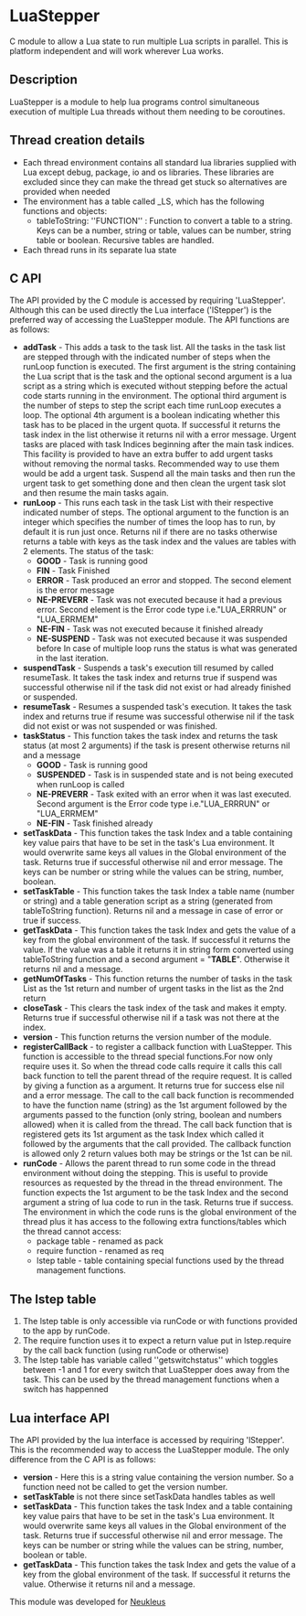 LuaStepper
==========

C module to allow a Lua state to run multiple Lua scripts in parallel. This is platform independent and will work wherever Lua works.

## Description
LuaStepper is a module to help lua programs control simultaneous execution of multiple Lua threads without them needing to be coroutines.

## Thread creation details
* Each thread environment contains all standard lua libraries supplied with Lua except debug, package, io and os libraries. These libraries are excluded since they can make the thread get stuck so alternatives are provided when needed
* The environment has a table called _LS, which has the following functions and objects:
  * tableToString: ''FUNCTION'' : Function to convert a table to a string. Keys can be a number, string or table, values can be number, string table or boolean. Recursive tables are handled.
* Each thread runs in its separate lua state

## C API
The API provided by the C module is accessed by requiring 'LuaStepper'. Although this can be used directly the Lua interface ('lStepper') is the preferred way of accessing the LuaStepper module.
The API functions are as follows:
* __addTask__ - This adds a task to the task list. All the tasks in the task list are stepped through with the indicated number of steps when the runLoop function is executed. The first argument is the string containing the Lua script that is the task and the optional second argument is a lua script as a string which is executed without stepping before the actual code starts running in the environment. The optional third argument is  the number of steps to step the script each time runLoop executes a loop. The optional 4th argument is a boolean indicating whether this task has to be placed in the urgent quota. If successful it returns the task index in the list otherwise it returns nil with a error message. Urgent tasks are placed with task Indices beginning after the main task indices. This facility is provided to have an extra buffer to add urgent tasks without removing the normal tasks. Recommended way to use them would be add a urgent task. Suspend all the main tasks and then run the urgent task to get something done and then clean the urgent task slot and then resume the main tasks again. 
* __runLoop__ - This runs each task in the task List with their respective indicated number of steps. The optional argument to the function is an integer which specifies the number of times the loop has to run, by default it is run just once. Returns nil if there are no tasks otherwise returns a table with keys as the task index and the values are tables with 2 elements. The status of the task:
  * __GOOD__ - Task is running good
  * __FIN__ - Task Finished
  * __ERROR__ - Task produced an error and stopped. The second element is the error message
  * __NE-PREVERR__ - Task was not executed because it had a previous error. Second element is the Error  code type i.e."LUA_ERRRUN" or "LUA_ERRMEM"
  * __NE-FIN__ - Task was not executed because it finished already
  * __NE-SUSPEND__ - Task was not executed because it was suspended before
In case of multiple loop runs the status is what was generated in the last iteration.
* __suspendTask__ - Suspends a task's execution till resumed by called resumeTask. It takes the task index and returns true if suspend was successful otherwise nil if the task did not exist or had already finished or suspended.
* __resumeTask__ - Resumes a suspended task's execution. It takes the task index and returns true if resume was successful otherwise nil if the task did not exist or was not suspended or was finished.
* __taskStatus__ - This function takes the task index and returns the task status (at most 2 arguments) if the task is present otherwise returns nil and a message
  * __GOOD__ - Task is running good
  * __SUSPENDED__ - Task is in suspended state and is not being executed when runLoop is called
  * __NE-PREVERR__ - Task exited with an error when it was last executed. Second argument is the Error  code type i.e."LUA_ERRRUN" or "LUA_ERRMEM"
  * __NE-FIN__ - Task finished already
* __setTaskData__ - This function takes the task Index and a table containing key value pairs that have to be set in the task's Lua environment. It would overwrite same keys all values in the Global environment of the task. Returns true if successful otherwise nil and error message. The keys can be number or string while the values can be string, number, boolean.
* __setTaskTable__ - This function takes the task Index a table name (number or string) and a table generation script as a string (generated from tableToString function). Returns nil and a message in case of error or true if success.
* __getTaskData__ - This function takes the task Index and gets the value of a key from the global environment of the task. If successful it returns the value. If the value was a table it returns it in string form converted using tableToString function and a second argument = "__TABLE__". Otherwise it returns nil and a message.
* __getNumOfTasks__ - This function returns the number of tasks in the task List as the 1st return and number of urgent tasks in the list as the 2nd return
* __closeTask__ - This clears the task index of the task and makes it empty. Returns true if successful otherwise nil if a task was not there at the index.
* __version__ - This function returns the version number of the module.
* __registerCallBack__ - to register a callback function with LuaStepper. This function is accessible to the thread special functions.For now only require uses it. So when the thread code calls require it calls this call back function to tell the parent thread of the require request. It is called by giving a function as a argument. It returns true for success else nil and a error message. The call to the call back function is recommended to have the function name (string) as the 1st argument followed by the arguments passed to the function (only string, boolean and numbers allowed) when it is called from the thread. The call back function that is registered gets its 1st argument as the task Index which called it followed by the arguments that the call provided. The callback function is allowed only 2 return values both may be strings or the 1st can be nil.
* __runCode__ - Allows the parent thread to run some code in the thread environment without doing the stepping. This is useful to provide resources as requested by the thread in the thread environment. The function expects the 1st argument to be the task Index and the second argument a string of lua code to run in the task. Returns true if success. The environment in which the code runs is the global environment of the thread plus it has access to the following extra functions/tables which the thread cannot access:
  * package table - renamed as pack
  * require function - renamed as req
  * lstep table - table containing special functions used by the thread management functions. 

## The lstep table
1. The lstep table is only accessible via runCode or with functions provided to the app by runCode. 
2. The require function uses it to expect a return value put in lstep.require by the call back function (using runCode or otherwise)
3. The lstep table has variable called ''getswitchstatus'' which toggles between -1 and 1 for every switch that LuaStepper does away from the task. This can be used by the thread management functions when a switch has happenned


## Lua interface API
The API provided by the lua interface is accessed by requiring 'lStepper'. This is the recommended way to access the LuaStepper module. The only difference from the C API is as follows:
* __version__ - Here this is a string value containing the version number. So a function need not be called to get the version number.
* __setTaskTable__ is not there since setTaskData handles tables as well
* __setTaskData__ - This function takes the task Index and a table containing key value pairs that have to be set in the task's Lua environment. It would overwrite same keys all values in the Global environment of the task. Returns true if successful otherwise nil and error message. The keys can be number or string while the values can be string, number, boolean or table.
* __getTaskData__ - This function takes the task Index and gets the value of a key from the global environment of the task. If successful it returns the value. Otherwise it returns nil and a message.


This module was developed for [Neukleus](http://www.neukleus.com)
